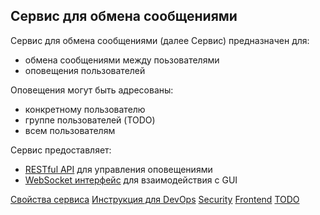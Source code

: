 Сервис для обмена сообщениями
-----------------------------

Сервис для обмена сообщениями (далее Сервис) предназначен для:
- обмена сообщениями между поьзователями
- оповещения пользователей

Оповещения могут быть адресованы:
- конкретному пользователю
- группе пользователей (TODO)
- всем пользователям

Сервис предоставляет:
- [RESTful API](Rest.md) для управления оповещениями
- [WebSocket интерфейс](Websocket.md) для взаимодействия с GUI

[Свойства сервиса](Properties.md)
[Инструкция для DevOps](DevOps.md)
[Security](Security.md)
[Frontend](Frontend.md)
[TODO](Todo.md)
